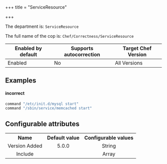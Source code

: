 +++
title = "ServiceResource"

+++

<!-- This content is automatically generated. See https://github.com/chef/chef-web-docs/blob/main/generated/README.md -->

The department is: `ServiceResource`

The full name of the cop is: `Chef/Correctness/ServiceResource`

| Enabled by default | Supports autocorrection | Target Chef Version |
| --- | --- | --- |
| Enabled | No | All Versions |

## Examples


#### incorrect

```ruby
command "/etc/init.d/mysql start"
command "/sbin/service/memcached start"
```

## Configurable attributes

<table>
<tbody><tr>
<th>Name</th>
<th>Default value</th>
<th>Configurable values</th>
</tr>
<tr>
<td style="text-align:center">Version Added</td>
<td style="text-align:center">5.0.0</td>
<td style="text-align:center">String</td>
</tr>
<tr><td style="text-align:center">Include</td>
<td style="text-align:center"><ul>
</ul>
</td>
<td style="text-align:center">Array</td>
</tr></tbody></table>
